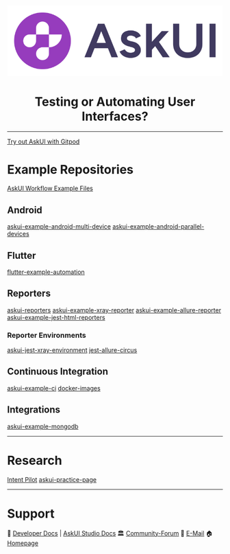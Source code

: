 <div align="center" dir="auto>

  ![askui logo](https://github.com/askui/.github/blob/main/profile/askui-logo-white.svg#gh-dark-mode-only)
  ![askui logo](https://github.com/askui/.github/blob/main/profile/askui-logo.svg#gh-light-mode-only)

  <div class="markdown-heading" dir="auto">
    <h1 align="center" class="heading-element" dir="auto">Testing or Automating User Interfaces?</h1>
  </div>
</div>

---

[Try out AskUI with Gitpod](https://github.com/askui/askui-try-out)

# Example Repositories

[AskUI Workflow Example Files](https://github.com/askui/askui-examples)

## Android
[askui-example-android-multi-device](https://github.com/askui/askui-example-android-multi-device)
[askui-example-android-parallel-devices](https://github.com/askui/askui-example-android-parallel-devices)

## Flutter
[flutter-example-automation](https://github.com/askui/flutter-example-automation)

## Reporters
[askui-reporters](https://github.com/askui/askui-reporters)
[askui-example-xray-reporter](https://github.com/askui/askui-example-xray-reporter)
[askui-example-allure-reporter](https://github.com/askui/askui-example-allure-reporter)
[askui-example-jest-html-reporters](https://github.com/askui/askui-example-jest-html-reporters)

### Reporter Environments
[askui-jest-xray-environment](https://github.com/askui/askui-jest-xray-environment)
[jest-allure-circus](https://github.com/askui/jest-allure-circus)

## Continuous Integration
[askui-example-ci](https://github.com/askui/askui-example-ci)
[docker-images](https://github.com/askui/docker-images)

## Integrations
[askui-example-mongodb](https://github.com/askui/askui-example-mongodb)

---

# Research

[Intent Pilot](https://github.com/askui/intent-pilot)
[askui-practice-page](https://github.com/askui/askui-practice-page)

---

# Support

📜 [Developer Docs](https://docs.askui.com/) | [AskUI Studio Docs](https://askui-studio.docs.askui.com/)
🏛️ [Community-Forum](https://community.askui.com/forums/home)
📨 [E-Mail](info@askui.com)
🏠 [Homepage](https://www.askui.com/)
